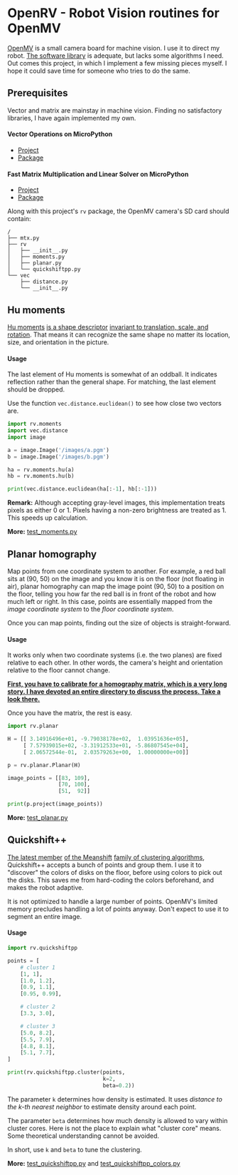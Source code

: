 # OpenRV - Robot Vision routines for OpenMV

[OpenMV](https://openmv.io) is a small camera board for machine vision. I use it
to direct my robot. [The software
library](http://docs.openmv.io/library/index.html) is adequate, but lacks some
algorithms I need. Out comes this project, in which I implement a few missing
pieces myself. I hope it could save time for someone who tries to do the same.

## Prerequisites

Vector and matrix are mainstay in machine vision. Finding no satisfactory
libraries, I have again implemented my own.

#### Vector Operations on MicroPython

- [Project](https://gitlab.com/nickoala/micropython-vec)
- [Package](https://pypi.org/project/micropython-vec/)

#### Fast Matrix Multiplication and Linear Solver on MicroPython

- [Project](https://gitlab.com/nickoala/micropython-mtx)
- [Package](https://pypi.org/project/micropython-mtx/)

Along with this project's `rv` package, the OpenMV camera's SD card should
contain:

```
/
├── mtx.py
├── rv
│   ├── __init__.py
│   ├── moments.py
│   ├── planar.py
│   └── quickshiftpp.py
└── vec
    ├── distance.py
    └── __init__.py
```

## Hu moments

[Hu moments](https://docs.opencv.org/2.4/modules/imgproc/doc/structural_analysis_and_shape_descriptors.html#humoments)
[is a shape descriptor](https://www.pyimagesearch.com/2014/10/27/opencv-shape-descriptor-hu-moments-example/)
[invariant to translation, scale, and rotation](https://www.learnopencv.com/shape-matching-using-hu-moments-c-python/).
That means it can recognize the same shape no matter its location, size, and orientation in the picture.

#### Usage

The last element of Hu moments is somewhat of an oddball. It indicates
reflection rather than the general shape. For matching, the last element should
be dropped.

Use the function `vec.distance.euclidean()` to see how close two vectors are.

```python
import rv.moments
import vec.distance
import image

a = image.Image('/images/a.pgm')
b = image.Image('/images/b.pgm')

ha = rv.moments.hu(a)
hb = rv.moments.hu(b)

print(vec.distance.euclidean(ha[:-1], hb[:-1]))
```

**Remark:** Although accepting gray-level images, this implementation treats
pixels as either 0 or 1. Pixels having a non-zero brightness are treated as 1.
This speeds up calculation.

**More:** [test_moments.py](test/test_moments.py)

## Planar homography

Map points from one coordinate system to another. For example, a red ball sits
at (90, 50) on the image and you know it is on the floor (not floating in air),
planar homography can map the image point (90, 50) to a position on the floor,
telling you how far the red ball is in front of the robot and how much left or
right. In this case, points are essentially mapped from the *image coordinate
system* to the *floor coordinate system*.

Once you can map points, finding out the size of objects is straight-forward.

#### Usage

It works only when two coordinate systems (i.e. the two planes) are fixed
relative to each other. In other words, the camera's height and orientation
relative to the floor cannot change.

**[First, you have to calibrate for a homography matrix, which is a very long
story. I have devoted an entire directory to discuss the process. Take a look
there.](homography)**

Once you have the matrix, the rest is easy.

```python
import rv.planar

H = [[ 3.14916496e+01, -9.79038178e+02,  1.03951636e+05],
     [ 7.57939015e+02, -3.31912533e+01, -5.86807545e+04],
     [ 2.06572544e-01,  2.03579263e+00,  1.00000000e+00]]

p = rv.planar.Planar(H)

image_points = [[83, 109],
                [70, 100],
                [51,  92]]

print(p.project(image_points))
```

**More:** [test_planar.py](test/test_planar.py)

## Quickshift++

[The latest member](https://github.com/google/quickshift) [of the
Meanshift](http://www.chioka.in/meanshift-algorithm-for-the-rest-of-us-python/)
[family of clustering
algorithms](https://github.com/Nick-Ol/MedoidShift-and-QuickShift), Quickshift++
accepts a bunch of points and group them. I use it to "discover" the colors of
disks on the floor, before using colors to pick out the disks. This saves me
from hard-coding the colors beforehand, and makes the robot adaptive.

It is not optimized to handle a large number of points. OpenMV's limited memory
precludes handling a lot of points anyway. Don't expect to use it to segment an
entire image.

#### Usage

```python
import rv.quickshiftpp

points = [
    # cluster 1
    [1, 1],
    [1.0, 1.2],
    [0.9, 1.1],
    [0.95, 0.99],

    # cluster 2
    [3.3, 3.0],

    # cluster 3
    [5.0, 8.2],
    [5.5, 7.9],
    [4.8, 8.1],
    [5.1, 7.7],
]

print(rv.quickshiftpp.cluster(points,
                              k=2,
                              beta=0.2))
```

The parameter `k` determines how density is estimated. It uses *distance to the
k-th nearest neighbor* to estimate density around each point.

The parameter `beta` determines how much density is allowed to vary within
cluster cores. Here is not the place to explain what "cluster core" means. Some
theoretical understanding cannot be avoided.

In short, use `k` and `beta` to tune the clustering.

**More:** [test_quickshiftpp.py](test/test_quickshiftpp.py) and
          [test_quickshiftpp_colors.py](test/test_quickshiftpp_colors.py)
